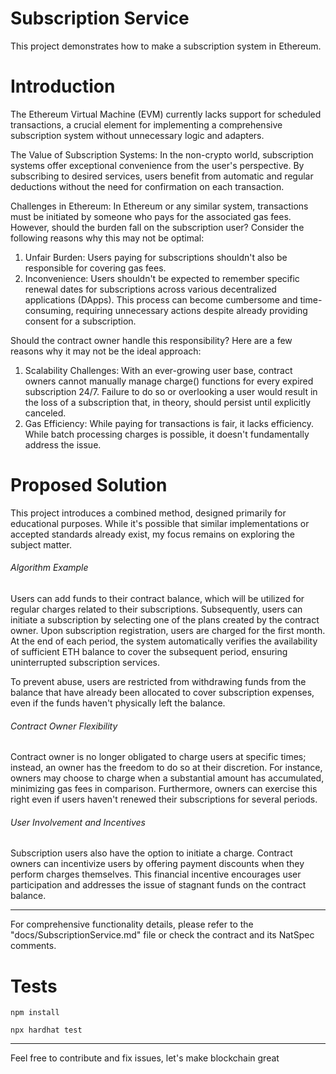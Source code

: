 # Subscription Service

This project demonstrates how to make a subscription system in Ethereum.

# Introduction

The Ethereum Virtual Machine (EVM) currently lacks support for scheduled transactions, a crucial element for implementing a comprehensive subscription system without unnecessary logic and adapters.

The Value of Subscription Systems:
In the non-crypto world, subscription systems offer exceptional convenience from the user's perspective. By subscribing to desired services, users benefit from automatic and regular deductions without the need for confirmation on each transaction.

Challenges in Ethereum:
In Ethereum or any similar system, transactions must be initiated by someone who pays for the associated gas fees. However, should the burden fall on the subscription user? Consider the following reasons why this may not be optimal:

1. Unfair Burden: Users paying for subscriptions shouldn't also be responsible for covering gas fees.
2. Inconvenience: Users shouldn't be expected to remember specific renewal dates for subscriptions across various decentralized applications (DApps). This process can become cumbersome and time-consuming, requiring unnecessary actions despite already providing consent for a subscription.

Should the contract owner handle this responsibility? Here are a few reasons why it may not be the ideal approach:

1. Scalability Challenges: With an ever-growing user base, contract owners cannot manually manage charge() functions for every expired subscription 24/7. Failure to do so or overlooking a user would result in the loss of a subscription that, in theory, should persist until explicitly canceled.
2. Gas Efficiency: While paying for transactions is fair, it lacks efficiency. While batch processing charges is possible, it doesn't fundamentally address the issue.

# Proposed Solution

This project introduces a combined method, designed primarily for educational purposes. While it's possible that similar implementations or accepted standards already exist, my focus remains on exploring the subject matter.

###### Algorithm Example

Users can add funds to their contract balance, which will be utilized for regular charges related to their subscriptions. Subsequently, users can initiate a subscription by selecting one of the plans created by the contract owner. Upon subscription registration, users are charged for the first month. At the end of each period, the system automatically verifies the availability of sufficient ETH balance to cover the subsequent period, ensuring uninterrupted subscription services.

To prevent abuse, users are restricted from withdrawing funds from the balance that have already been allocated to cover subscription expenses, even if the funds haven't physically left the balance.

###### Contract Owner Flexibility

Contract owner is no longer obligated to charge users at specific times; instead, an owner has the freedom to do so at their discretion. For instance, owners may choose to charge when a substantial amount has accumulated, minimizing gas fees in comparison. Furthermore, owners can exercise this right even if users haven't renewed their subscriptions for several periods.

###### User Involvement and Incentives

Subscription users also have the option to initiate a charge. Contract owners can incentivize users by offering payment discounts when they perform charges themselves. This financial incentive encourages user participation and addresses the issue of stagnant funds on the contract balance.

---

For comprehensive functionality details, please refer to the "docs/SubscriptionService.md" file or check the contract and its NatSpec comments.

# Tests

`npm install`

`npx hardhat test`

---

Feel free to contribute and fix issues, let's make blockchain great
